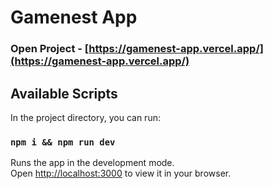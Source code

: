 # Gamenest App

### Open Project - [https://gamenest-app.vercel.app/](https://gamenest-app.vercel.app/)

## Available Scripts

In the project directory, you can run:

### `npm i && npm run dev`

Runs the app in the development mode.\
Open [http://localhost:3000](http://localhost:3000) to view it in your browser.
